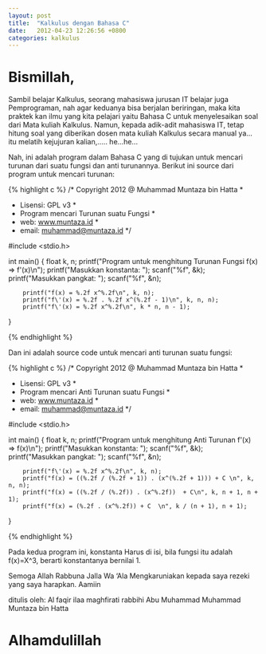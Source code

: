 ```yaml
---
layout: post
title:  "Kalkulus dengan Bahasa C"
date:   2012-04-23 12:26:56 +0800
categories: kalkulus
---
```


# Bismillah,

Sambil belajar Kalkulus, seorang mahasiswa jurusan IT belajar juga Pemprograman, nah agar keduanya bisa berjalan beriringan, maka kita praktek kan ilmu yang kita pelajari yaitu Bahasa C untuk menyelesaikan soal dari Mata kuliah Kalkulus. Namun, kepada adik-adit mahasiswa IT, tetap hitung soal yang diberikan dosen mata kuliah Kalkulus secara manual ya... itu melatih kejujuran kalian,..... he...he...

Nah, ini adalah program dalam Bahasa C yang di tujukan untuk mencari turunan dari suatu fungsi dan anti turunannya. Berikut ini source dari program untuk mencari turunan:

{% highlight c %}
/* Copyright 2012 @ Muhammad Muntaza bin Hatta *
 * Lisensi: GPL v3                             *
 * Program mencari Turunan suatu Fungsi        *
 * web: www.muntaza.id                         *
 * email: muhammad@muntaza.id                  */


#include <stdio.h>

int main() {
        float k, n;
        printf("Program untuk menghitung Turunan Fungsi f(x) => f\'(x)\n");
        printf("Masukkan konstanta: ");
        scanf("%f", &k);
        printf("Masukkan pangkat: ");
        scanf("%f", &n);

        printf("f(x) = %.2f x^%.2f\n", k, n);
        printf("f\'(x) = %.2f . %.2f x^(%.2f - 1)\n", k, n, n);
        printf("f\'(x) = %.2f x^%.2f\n", k * n, n - 1);
}

{% endhighlight %}

Dan ini adalah source code untuk mencari anti turunan suatu fungsi:

{% highlight c %}
/* Copyright 2012 @ Muhammad Muntaza bin Hatta *
 * Lisensi: GPL v3                             *
 * Program mencari Anti Turunan suatu Fungsi   *
 * web: www.muntaza.id                         *
 * email: muhammad@muntaza.id                  */


#include <stdio.h>

int main() {
        float k, n;
        printf("Program untuk menghitung Anti Turunan f\'(x) => f(x)\n");
        printf("Masukkan konstanta: ");
        scanf("%f", &k);
        printf("Masukkan pangkat: ");
        scanf("%f", &n);

        printf("f\'(x) = %.2f x^%.2f\n", k, n);
        printf("f(x) = ((%.2f / (%.2f + 1)) . (x^(%.2f + 1))) + C \n", k, n, n);
        printf("f(x) = ((%.2f / (%.2f)) . (x^%.2f))  + C\n", k, n + 1, n + 1);
        printf("f(x) = (%.2f . (x^%.2f)) + C  \n", k / (n + 1), n + 1);
}

{% endhighlight %}

Pada kedua program ini, konstanta Harus di isi, bila fungsi itu adalah f(x)=X^3, berarti konstantanya bernilai 1.

Semoga Allah Rabbuna Jalla Wa ‘Ala Mengkaruniakan kepada saya rezeki yang saya harapkan. Aamiin

ditulis oleh: Al faqir ilaa maghfirati rabbihi Abu Muhammad Muhammad Muntaza bin Hatta

# Alhamdulillah
